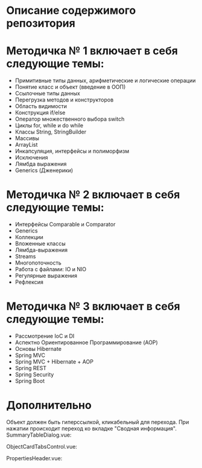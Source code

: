 # Описание содержимого репозитория
# Методичка № 1 включает в себя следующие темы:
- Примитивные типы данных, арифметические и логические операции
- Понятие класс и объект (введение в ООП)
- Ссылочные типы данных
- Перегрузка методов и конструкторов
- Область видимости
- Конструкция if/else
- Оператор множественного выбора switch
- Циклы for, while и do while
- Классы String, StringBuilder
- Массивы
- ArrayList
- Инкапсуляция, интерфейсы и полиморфизм
- Исключения
- Лямбда выражения
- Generics (Дженерики)

# Методичка № 2 включает в себя следующие темы:
- Интерфейсы Comparable и Comparator
- Generics
- Коллекции
- Вложенные классы
- Лямбда-выражения
- Streams
- Многопоточность
- Работа с файлами: IO и NIO
- Регулярные выражения
- Рефлексия

# Методичка № 3 включает в себя следующие темы:
- Рассмотрение IoC и DI
- Аспектно Ориентированное Программирование (AOP)
- Основы Hibernate
- Spring MVC
- Spring MVC + Hibernate + AOP
- Spring REST
- Spring Security
- Spring Boot
# Дополнительно
Объект должен быть гиперссылкой, кликабельный для перехода. При нажатии происходит переход ко вкладке "Сводная информация".
SummaryTableDialog.vue:
<template>
  <v-dialog v-model="isSummaryTableDialogVisible" width="1400px" persistent>
    <v-card>
      <v-card-title class="pa-0 mx-0">
        <DialogHeader
            headerTitle="Сводная таблица"
            @closeDialog="closeSummaryTableDialog()"
        />
      </v-card-title>

      <div>
        <v-data-table
            :headers="tableHeaders"
            :items="deviationStructuresItems"
            :server-items-length="serverItemsLength"
            :items-per-page="itemsPerPage"
            :page="currentPage"
            :loading="loading"
            disable-sort
            hide-default-header
            class="table-gtm-elements mr-10 ml-10"
            :footer-props="{
              itemsPerPageOptions: perPageItems,
              showCurrentPage: true,
              showFirstLastPage: true,
            }"
            @update:items-per-page="changeItemsPerPage"
            @update:page="changePage"
        >
          <template v-slot:header="{ props: { headers } }">
            <thead>
            <tr>
              <th
                  v-for="(header, i) in headers"
                  :key="i"
                  :width="header.width"
                  class="px-0 header-cell"
              >
                <v-tooltip bottom v-if="header.tooltip">
                  <template v-slot:activator="{ on }">
                    <span v-on="on"> {{
                        header.text
                      }}
                    </span>
                  </template>
                  <span>
                    {{
                      header.tooltip
                    }}
                  </span>
                </v-tooltip>
                <div v-else>
                  {{
                    header.text
                  }}
                </div>
              </th>
            </tr>
            </thead>
          </template>

          <!--Месторождение-->
          <template v-slot:item.licenseAreaName="{ item }">
            <div>
              {{
                item.licenseAreaName === null
                    ? "-"
                    : item.licenseAreaName
              }}
            </div>
          </template>

          <!--Площадка-->
          <template v-slot:item.projectName="{ item }">
            <div>
              {{
                item.projectName === null
                    ? "-"
                    : item.projectName
              }}
            </div>
          </template>

          <!--Объект-->
          <template v-slot:item.constructionName="{ item }">
            <div>
              <!-- ToDo: Гиперссылка для перехода на объект-->

              {{
                item.constructionName === null
                    ? "-"
                    : item.constructionName
              }}
            </div>
          </template>

          <!--Расчеты-->
          <template v-slot:item.lastPileCalcStatus="{ item }">
            <div>
              <v-icon v-if="item.lastPileCalcStatus === true" color="success">
                mdi-check
              </v-icon>

              <v-icon v-else-if="item.lastPileCalcStatus === false" color="error">
                mdi-close
              </v-icon>

              <span v-else></span>
            </div>
          </template>

          <!--ДМ-->
          <template v-slot:item.deformationMarkStatus="{ item }">
            <div>
              <v-icon v-if="item.deformationMarkStatus === true" color="success">
                mdi-check
              </v-icon>

              <v-icon v-else-if="item.deformationMarkStatus === false" color="error">
                mdi-close
              </v-icon>

              <span v-else></span>
            </div>
          </template>

          <!--ТС-->
          <template v-slot:item.thermometricWellStatus="{ item }">
            <div>
              <v-icon v-if="item.thermometricWellStatus === true" color="success">
                mdi-check
              </v-icon>

              <v-icon v-else-if="item.thermometricWellStatus === false" color="error">
                mdi-close
              </v-icon>

              <span v-else></span>
            </div>
          </template>
        </v-data-table>
      </div>

      <!--Закрытие окна таблицы-->
      <v-card-actions class="shadow-for-card-actions">
        <v-spacer/>
        <v-btn
            depressed
            class="close-dialog-btn"
            @click="closeSummaryTableDialog()"
            color="cancelBtn"
        >
          Закрыть
        </v-btn>
      </v-card-actions>
    </v-card>
  </v-dialog>
</template>

<script>

import DialogHeader from "@/components/Dialogs/Components/DialogHeader";
import {mapMutations} from "vuex";

export default {
  name: "SummaryTableDialog",
  components: {
    DialogHeader,
  },
  data() {
    return {
      tableHeaders: [
        {
          text: "Месторождение",
          value: "licenseAreaName",
          width: "15%",
          align: "center",
          class: "pl-6"
        },
        {
          text: "Площадка",
          value: "projectName",
          width: "15%",
          align: "center"
        },
        {
          text: "Объект",
          value: "constructionName",
          width: "15%",
          align: "center"
        },
        {
          text: "Расчеты",
          value: "lastPileCalcStatus",
          width: "15%",
          align: "center",
          tooltip: "Состояние последнего завершенного свайного расчета"
        },
        {
          text: "ДМ",
          value: "deformationMarkStatus",
          width: "15%",
          align: "center",
          tooltip: "Статус по деформационным маркам"
        },
        {
          text: "ТС",
          value: "thermometricWellStatus",
          width: "15%",
          align: "center",
          tooltip: "Статус по термометрическим скважинам"
        },
      ],
      perPageItems: [10, 20, 40, 80],
      serverItemsLength: 0,
      itemsPerPage: 10,
      currentPage: 1,
      deviationStructuresItems: [],
      loading: false
    };
  },

  mounted() {
    this.getDeviationStructuresItems();
  },

  computed: {
    isSummaryTableDialogVisible: {
      get() {
        return this.$store.state.dialogs.isSummaryTableDialogVisible;
      },
      set(value) {
        this.$store.commit("updateIsSummaryTableDialogVisible", value);
      }
    }
  },

  methods: {
    ...mapMutations(["setSnack"]),

    /**
     * Получение данных об отклонении структурных элементов
     */
    getDeviationStructuresItems() {
      this.loading = true;

      this.axios
          .get(`/summaryTable/${this.itemsPerPage}/${this.currentPage - 1}`)
          .then((response) => {
            const payload = response.data && response.data.data ? response.data.data : response.data;

            if (payload && payload.content) {
              this.deviationStructuresItems = payload.content;
              this.serverItemsLength = payload.totalElements || 0;
            } else {
              this.deviationStructuresItems = [];
              this.serverItemsLength = 0;
            }
          })
          .catch((thrown) => {
            console.error('Ошибка при загрузке сводной таблицы: ', thrown);

            this.setSnack({
              message: "Не удалось загрузить данные сводной таблицы",
              color: "error"
            });
          })
          .finally(() => {
            this.loading = false;
          })
    },

    /**
     * Обработка смены страницы
     */
    changePage(page) {
      this.currentPage = page;
      this.getDeviationStructuresItems();
    },

    /**
     * Обработка смены количества элементов страницы
     */
    changeItemsPerPage(itemsPerPage) {
      this.itemsPerPage = itemsPerPage;
      this.currentPage = 1;
      this.getDeviationStructuresItems();
    },

    /**
     * Закрытие диалогового окна сводной таблицы
     */
    closeSummaryTableDialog() {
      this.isSummaryTableDialogVisible = false;
    },
  },
};

</script>

<style lang="scss" scoped>
.table-gtm-elements ::v-deep tr > td:first-child {
  padding-left: 24px;
}

.v-data-table ::v-deep th {
  border-bottom: none !important;
  height: 44px !important;
}

.v-data-table ::v-deep td {
  border-bottom: none !important;
}

.close-dialog-btn {
  width: 116px;
  height: 40px;
  color: #393939;
}

.header-cell {
  text-align: center !important;
}

</style>

ObjectCardTabsControl.vue:
<template>
  <div>
    <v-tabs align-with-title v-model="tab" :height="toolbarHeight">
      <v-tabs-slider color="selectedElement" />
      <v-tab v-if="showCalculationsTab" :to="routes.SUMMARY">
        Сводная информация
      </v-tab>
      <v-tab :to="routes.PROPERTIES"> Карточка объекта </v-tab>
      <v-tab v-if="showOperationTab" :to="routes.OPERATIONS">
        Журнал операций
      </v-tab>

      <v-tooltip bottom v-if="isUndergroundPipelineSection">
        <template v-slot:activator="{ on, attrs }">
          <div v-on="on" class="py-3">
            <v-tab
              v-if="showCalculationsTab"
              :to="routes.CALCULATIONS"
              :disabled="isUndergroundPipelineSection"
            >
              Расчеты
            </v-tab>
          </div>
        </template>
        <span>
          Теплотехнический и свайный расчет не доступен для подземного участка
          трубопровода
        </span>
      </v-tooltip>
      <v-tab
        v-if="showCalculationsTab && !isUndergroundPipelineSection"
        :to="routes.CALCULATIONS"
        :disabled="isUndergroundPipelineSection"
      >
        Расчеты
      </v-tab>
    </v-tabs>
    <v-tabs-items v-model="tab">
      <v-tab-item :id="routes.SUMMARY">
        <router-view name="summary" />
      </v-tab-item>
      <v-tab-item :id="routes.PROPERTIES">
        <router-view name="properties" />
      </v-tab-item>
      <v-tab-item :id="routes.OPERATIONS">
        <router-view name="operations" />
      </v-tab-item>
      <v-tab-item :id="routes.CALCULATIONS">
        <router-view name="calculations" />
      </v-tab-item>
    </v-tabs-items>
  </div>
</template>
<script>
import RoutesUtils from "@/assets/js/utils/routesUtils";
import scssVar from "@/styles/exportVarToJs.scss";
import { mapGetters } from "vuex";

import CategoryUtils from "@/assets/js/utils/categoryUtils";
import routesUtils from "@/assets/js/utils/routesUtils";

export default {
  data() {
    return {
      toolbarHeight: scssVar.toolbarHeight,
      tab: null,
      routes: RoutesUtils.routes,
      propertiesObject: null,
      isUndergroundPipelineSection: false,
      operationCategories: [
        CategoryUtils.types.DM,
        CategoryUtils.types.GGDM,
        CategoryUtils.types.PGDM,
        CategoryUtils.types.GR,
        CategoryUtils.types.GS,
        CategoryUtils.types.TS,
        CategoryUtils.types.TSS,
        CategoryUtils.types.TMN,
        CategoryUtils.types.TSG,
        CategoryUtils.types.BUILDINGS,
        CategoryUtils.types.PICKETS,
        CategoryUtils.types.KDM,
      ],
      calculationCategories: [
        CategoryUtils.types.BUILDINGS,
        CategoryUtils.types.PICKETS,
      ],
    };
  },

  watch: {
    treeItems(to, from) {
      this.selectTreeNode();
    },
    openedGtmNetworkElement(to, from) {
      if (to !== from) {
        this.selectTreeNode();
      }
    },
    "$route.params": {
      handler: function (to, from) {
        if (to == from) return;
        if (
          from &&
          to.objectId == from.objectId &&
          to.categoryId == from.categoryId
        )
          return;
        this.getOpenedTreeNodeShortInfo();
        if (this.$route.name === "picketCardObject") {
          this.getIsUndergroundPipelineSection();
        }
      },
      deep: true,
      immediate: true,
    },

    // костыль для правильной работы роута при обновлении страницы "сводная информация"
    selectedTreeNode() {
      if (this.$route.name === "constructionSummary") {
        this.tab = routesUtils.routes.SUMMARY;
      }
    },
  },

  computed: {
    ...mapGetters(["selectedTreeNode", "openedGtmNetworkElement", "treeItems"]),
    objectId: {
      get() {
        return this.$route.params.objectId;
      },
    },

    showOperationTab() {
      return (
        this.selectedTreeNode &&
        this.operationCategories.includes(this.selectedTreeNode.categoryId) &&
        this.$route.path !=
          routesUtils.routes.CARD +
            routesUtils.routes.SG_CARD +
            this.objectId +
            "/" +
            routesUtils.routes.PROPERTIES
      );
    },
    showCalculationsTab() {
      return (
        this.selectedTreeNode &&
        this.calculationCategories.includes(this.selectedTreeNode.categoryId)
      );
    },
  },

  methods: {
    getIsUndergroundPipelineSection() {
      this.axios
        .get(`/picket/isUndergroundPipelineSection/${this.objectId}`)
        .then((response) => {
          this.isUndergroundPipelineSection = response.data.data;
        })
        .catch((thrown) => {
          console.error(thrown.response);
          this.setSnack({
            message:
              thrown.response && thrown.response.data.message
                ? thrown.response.data.message
                : "Не удалось получить данные о участке трубопровода для пикета",
            color: "error",
          });
        });
    },

    getOpenedTreeNodeShortInfo() {
      if (
        !this.$route.params.objectId ||
        this.$route.params.objectId == "undefined"
      )
        return;
      this.$store
        .dispatch("getOpenedGtmNetworkElement", this.$route.params.objectId)
        .then((x) => {});
    },

    selectTreeNode() {
      if (
        this.treeItems.length === 0 ||
        !this.openedGtmNetworkElement ||
        !this.openedGtmNetworkElement.id
      ) {
        return;
      }

      if (
        CategoryUtils.gtmNetworkCategories.indexOf(
          this.openedGtmNetworkElement.categoryId
        ) === -1
      ) {
        this.$store.dispatch("openTreeNodesByObjectId", {
          objectId: this.$route.params.objectId,
          categoryId: this.openedGtmNetworkElement.categoryId,
        });
      } else {
        this.$store.dispatch("openTreeNodesByObjectId", {
          parentId: this.openedGtmNetworkElement.parentId,
          categoryId: this.openedGtmNetworkElement.categoryId,
        });
      }
    },
  },
};
</script>

PropertiesHeader.vue:
<template>
  <v-toolbar
    flat
    :height="toolbarHeight"
    color="headerBackground"
    class="pl-3 pr-7"
  >
    <v-toolbar-title class="mr-auto header-font-color">
      {{ isSummaryTab ? "Сводная информация" : "Свойства объекта" }}
      {{ objectCode ? objectCode : $store.getters.selectedTreeNode.code }}
    </v-toolbar-title>
    <v-toolbar-items>
      <v-row v-if="disableEditMode">
        <div
          class="align-self-center"
          v-if="actionsUtils.isEditePropertiesObject()"
        >
          <v-tooltip bottom v-if="!hideEditButton">
            <span>Редактировать свойства объекта</span>
            <template v-slot:activator="{ on, attrs }">
              <NipiIconBtn
                v-on="on"
                v-bind="attrs"
                color="headerFont"
                class="mx-1"
                @click="activateEditeMode"
              >
                <v-icon v-text="'$mdiCircleEditOutline'" />
              </NipiIconBtn>
            </template>
          </v-tooltip>
        </div>
        <div class="align-self-center">
          <v-tooltip bottom>
            <span>Обновить свойства объекта</span>
            <template v-slot:activator="{ on, attrs }">
              <NipiIconBtn
                v-on="on"
                v-bind="attrs"
                color="headerFont"
                class="mx-1"
                @click="updateObjProperties"
              >
                <v-icon v-text="'$mdiDatabaseRefresh'" />
              </NipiIconBtn>
            </template>
          </v-tooltip>
        </div>
        <div class="align-self-center" v-if="isFindOnMapVisible()">
          <v-tooltip bottom>
            <span>Показать объект на карте</span>
            <template v-slot:activator="{ on, attrs }">
              <NipiIconBtn
                v-on="on"
                v-bind="attrs"
                color="headerFont"
                class="mx-1"
                @click="
                  goToObjectOnMap ? goToObjectOnMap() : defaultGoToObjectOnMap()
                "
              >
                <v-icon v-text="'$mdiMapSearch'" />
              </NipiIconBtn>
            </template>
          </v-tooltip>
        </div>
        <div class="align-self-center" v-if="isCopyEnabled">
          <v-tooltip bottom>
            <span>Копировать объект</span>
            <template v-slot:activator="{ on, attrs }">
              <NipiIconBtn
                v-on="on"
                v-bind="attrs"
                color="headerFont"
                class="mx-1"
                @click="copyObject()"
              >
                <v-icon v-text="'$mdiContentCopy'" />
              </NipiIconBtn>
            </template>
          </v-tooltip>
        </div>
      </v-row>
      <v-row v-else>
        <div class="align-self-center">
          <v-tooltip bottom>
            <span>Сохранить</span>
            <template v-slot:activator="{ on, attrs }">
              <NipiIconBtn
                v-on="on"
                v-bind="attrs"
                color="headerFont"
                class="mx-1"
                @click="saveProperties"
              >
                <v-icon v-text="'$mdiCheck'" />
              </NipiIconBtn>
            </template>
          </v-tooltip>
        </div>
        <div class="align-self-center">
          <v-tooltip bottom>
            <span>Отмена</span>
            <template v-slot:activator="{ on, attrs }">
              <NipiIconBtn
                v-on="on"
                v-bind="attrs"
                color="headerFont"
                class="mx-1"
                @click="cancelEditing"
              >
                <v-icon v-text="'$mdiClose'" />
              </NipiIconBtn>
            </template>
          </v-tooltip>
        </div>
      </v-row>
    </v-toolbar-items>
  </v-toolbar>
</template>
<script>
import scssVar from "@/styles/exportVarToJs.scss";
import { mapGetters } from "vuex";
import RoutesUtils from "@/assets/js/utils/routesUtils.js";
import categoryUtils from "@/assets/js/utils/categoryUtils";
import ActionsUtils from "@/assets/js/utils/actionsUtils";

export default {
  props: {
    disableEditMode: {
      type: Boolean,
      required: true,
    },
    hideEditButton: {
      type: Boolean,
      default: false,
    },

    /**
     * Если хедер у таба "сводная информация"
     */
    isSummaryTab: {
      type: Boolean,
      default: false,
    },
    objectCode: {
      type: String,
      default: null,
    },
    objectTreeNode: {
      type: Object,
      default: null,
    },

    /**
     * Индивидуальная функция перехода на карту,
     * заменяет функция перехода по умолчанию
     */
    goToObjectOnMap: {
      type: Function,
      default: null,
    },
  },
  computed: {
    ...mapGetters(["selectedTreeNode"]),
    isCopyEnabled: {
      get() {
        return (
          this.selectedTreeNode &&
          this.objectTreeNode.categoryId !== categoryUtils.types.SG &&
          this.objectTreeNode.categoryId !== categoryUtils.types.PROJECT &&
          this.objectTreeNode.categoryId !== categoryUtils.types.PIPELINES &&
          this.objectTreeNode.categoryId !==
            categoryUtils.types.PIPELINE_SECTIONS &&
          this.objectTreeNode.categoryId !== categoryUtils.types.PICKETS &&
          this.$store.state.globalConfig.globalConfigDto.isCopyEnabled
        );
      },
    },
  },
  data() {
    return {
      actionsUtils: ActionsUtils,
      toolbarHeight: scssVar.toolbarHeight,
    };
  },

  methods: {
    isFindOnMapVisible() {
      return (
        this.objectTreeNode.categoryId != categoryUtils.types.SG &&
        this.objectTreeNode.categoryId != categoryUtils.types.IGE
      );
    },
    /**
     * Генерация собитя нажатия на кнопку активации режима редактирования
     */
    activateEditeMode() {
      this.$emit("activateEditeMode");
    },

    /**
     * Генерация собитя нажатия на кнопку обновления свойств
     */
    updateObjProperties() {
      this.$emit("updateObjProperties");
    },

    /**
     * Генерация собитя нажатия на кнопку сохранить свойства
     */
    saveProperties() {
      this.$emit("saveProperties");
    },

    /**
     * Генерация собитя нажатия на кнопку отменить редактирование
     */
    cancelEditing() {
      this.$emit("cancelEditing");
    },

    /**
     * Функция перехода к объекту на карте по умолчанию
     * Вызывается если в компонент не передана внешняя функция в пропс goToObjectOnMap
     */
    defaultGoToObjectOnMap() {
      this.$router.push(RoutesUtils.routes.MAP + `${this.objectTreeNode.id}`);
    },

    copyObject() {
      this.$emit("copyObject");
    },
  },
};
</script>
